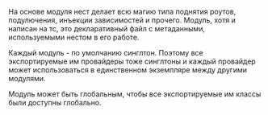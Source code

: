 На основе модуля нест делает всю магию типа поднятия роутов, подулючения, инъекции зависимостей и прочего. Модуль, хотя и написан на
тс, это декларативный файл с метаданными, используемыми нестом в его работе.

Каждый модуль - по умолчанию синглтон. Поэтому все экспортируемые им провайдеры тоже синглтоны и каждый провайдер может использоваться
в единственном экземпляре между другими модулями.

Модуль может быть глобальным, чтобы все экспортируемые им классы были доступны глобально.
